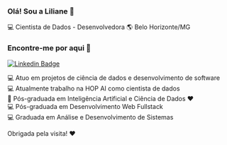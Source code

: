### Olá! Sou a Liliane 👋

💻 Cientista de Dados - Desenvolvedora 🌎 Belo Horizonte/MG

### Encontre-me por aqui :woman: 

[![Linkedin Badge](https://img.shields.io/badge/-LilianeAquino-yellow?style=flat-square&logo=Linkedin&logoColor=white&link=https://www.linkedin.com/in/liliane-l-de-aquino-a2999898)](https://www.linkedin.com/in/liliane-l-de-aquino-a2999898)

💻 Atuo em projetos de ciência de dados e desenvolvimento de software<br>
💻 Atualmente trabalho na HOP AI como cientista de dados<br>
:robot: Pós-graduada em Inteligência Artificial e Ciência de Dados :heart:<br>
💻 Pós-graduada em Desenvolvimento Web Fullstack<br>
💻 Graduada em Análise e Desenvolvimento de Sistemas<br>


Obrigada pela visita! :heart:
